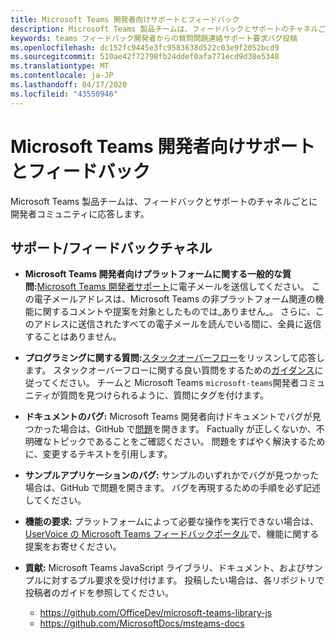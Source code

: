 ```yaml
---
title: Microsoft Teams 開発者向けサポートとフィードバック
description: Microsoft Teams 製品チームは、フィードバックとサポートのチャネルごとに開発者コミュニティに応答します。
keywords: teams フィードバック開発者からの質問問題連絡サポート要求バグ投稿
ms.openlocfilehash: dc152fc9445e3fc9583638d522c03e9f2052bcd9
ms.sourcegitcommit: 510ae42f72798fb24ddef0afa771ecd9d38e5348
ms.translationtype: MT
ms.contentlocale: ja-JP
ms.lasthandoff: 04/17/2020
ms.locfileid: "43550946"
---
```

# <a name="microsoft-teams-developer-support-and-feedback"></a>Microsoft Teams 開発者向けサポートとフィードバック

Microsoft Teams 製品チームは、フィードバックとサポートのチャネルごとに開発者コミュニティに応答します。

## <a name="support-and-feedback-channels"></a>サポート/フィードバックチャネル

- **Microsoft Teams 開発者向けプラットフォームに関する一般的な質問:**[Microsoft Teams 開発者サポート](mailto:microsoftteamsdev@microsoft.com)に電子メールを送信してください。 この電子メールアドレスは、Microsoft Teams の非プラットフォーム関連の機能に関するコメントや提案を対象としたものでは_ありません_。 さらに、このアドレスに送信されたすべての電子メールを読んでいる間に、全員に返信することはありません。

- **プログラミングに関する質問:**[スタックオーバーフロー](http://stackoverflow.com/questions/tagged/microsoft-teams)をリッスンして応答します。 スタックオーバーフローに関する良い質問をするための[ガイダンス](http://stackoverflow.com/tour)に従ってください。 チームと Microsoft Teams `microsoft-teams`開発者コミュニティが質問を見つけられるように、質問にタグを付けます。

- **ドキュメントのバグ:** Microsoft Teams 開発者向けドキュメントでバグが見つかった場合は、GitHub で[問題](https://github.com/MicrosoftDocs/msteams-docs/issues)を開きます。 Factually が正しくないか、不明確なトピックであることをご確認ください。 問題をすばやく解決するために、変更するテキストを引用します。

- **サンプルアプリケーションのバグ:** サンプルのいずれかでバグが見つかった場合は、GitHub で問題を開きます。 バグを再現するための手順を必ず記述してください。

- **機能の要求:** プラットフォームによって必要な操作を実行できない場合は、 [UserVoice の Microsoft Teams フィードバックポータル](https://aka.ms/microsoftteamsplatformsuggestions)で、機能に関する提案をお寄せください。

- **貢献:** Microsoft Teams JavaScript ライブラリ、ドキュメント、およびサンプルに対するプル要求を受け付けます。 投稿したい場合は、各リポジトリで投稿者のガイドを参照してください。

  * https://github.com/OfficeDev/microsoft-teams-library-js
  * https://github.com/MicrosoftDocs/msteams-docs
